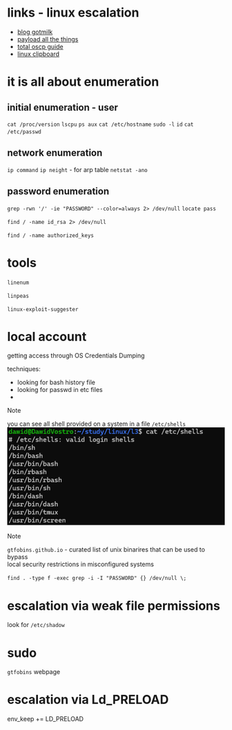 # links - linux escalation

* [blog gotmilk](https://blog.g0tmi1k.com/2011/08/basic-linux-privilege-escalation/)
* [payload all the things](https://github.com/swisskyrepo/PayloadsAllTheThings/blob/master/Methodology%20and%20Resources/Linux%20-%20Privilege%20Escalation.md)
* [total oscp guide](https://sushant747.gitbooks.io/total-oscp-guide/content/privilege_escalation_-_linux.html)
* [linux clipboard](https://book.hacktricks.xyz/linux-hardening/linux-privilege-escalation-checklist)

# it is all about enumeration
## initial enumeration - user
`cat /proc/version`
`lscpu`
`ps aux`
`cat /etc/hostname`
`sudo -l`
`id`
`cat /etc/passwd`
## network enumeration
`ip command`
`ip neight` - for arp table
`netstat -ano`

## password enumeration

`grep -rwn '/' -ie "PASSWORD" --color=always 2> /dev/null`
`locate pass`

`find / -name id_rsa 2> /dev/null`

`find / -name authorized_keys`


# tools

`linenum`

`linpeas`

`linux-exploit-suggester`




# local account

getting access through OS Credentials Dumping

techniques:

* looking for bash history file
* looking for passwd in etc files
* 

> [!NOTE]
> you can see all shell provided on a system in a file `/etc/shells`
> ![shells](./shells.png)

> [!NOTE]
> `gtfobins.github.io` - curated list of unix binarires that can be used to bypass\
> local security restrictions in misconfigured systems

`find . -type f -exec grep -i -I "PASSWORD" {} /dev/null \;`


# escalation via weak file permissions

look for `/etc/shadow`

# sudo 

`gtfobins` webpage

# escalation via Ld_PRELOAD

env_keep += LD_PRELOAD


